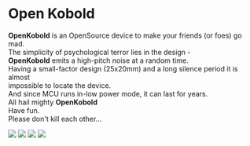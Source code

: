 # Open Kobold

**OpenKobold** is an OpenSource device to make your friends (or foes) go mad.  
The simplicity of psychological terror lies in the design -  
**OpenKobold** emits a high-pitch noise at a random time.  
Having a small-factor design (25x20mm) and a long silence period it is almost  
impossible to locate the device.  
And since MCU runs in-low power mode, it can last for  years.  
All hail mighty **OpenKobold**  
Have fun.  
Please don't kill each other...  

![](https://github.com/Seitanas/OpenKobold/blob/master/IMG_20180302_232357.jpg)
![](https://github.com/Seitanas/OpenKobold/blob/master/IMG_20180302_232406.jpg)
![](https://github.com/Seitanas/OpenKobold/blob/master/IMG_20180302_232519.jpg)
![](https://github.com/Seitanas/OpenKobold/blob/master/IMG_20180302_234550.jpg)
